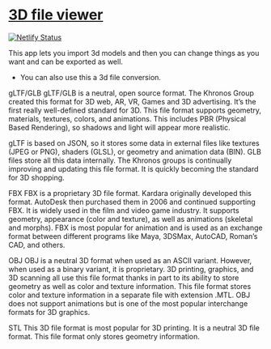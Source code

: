 # [3D file viewer](https://stl-viewer.netlify.app/)

[![Netlify Status](https://api.netlify.com/api/v1/badges/2f633706-ba2f-4c3c-bbca-84065d0fa194/deploy-status)](https://stl-viewer.netlify.app/)

This app lets you import 3d models and then you can change things as you want and can be exported as well.
- You can also use this a 3d file conversion.

gLTF/GLB
gLTF/GLB is a neutral, open source format. The Khronos Group created this format for 3D web, AR, VR, Games and 3D advertising. It’s the first really well-defined standard for 3D. This file format supports geometry, materials, textures, colors, and animations. This includes PBR (Physical Based Rendering), so shadows and light will appear more realistic.

gLTF is based on JSON, so it stores some data in external files like textures (JPEG or PNG), shaders (GLSL), or geometry and animation data (BIN). GLB files store all this data internally. The Khronos groups is continually improving and updating this file format. It is quickly becoming the standard for 3D shopping.

FBX
FBX is a proprietary 3D file format. Kardara originally developed this format. AutoDesk then purchased them in 2006 and continued supporting FBX. It is widely used in the film and video game industry. It supports geometry, appearance (color and texture), as well as animations (skeletal and morphs). FBX is most popular for animation and is used as an exchange format between different programs like Maya, 3DSMax, AutoCAD, Roman’s CAD, and others.

OBJ
OBJ is a neutral 3D format when used as an ASCII variant. However, when used as a binary variant, it is proprietary. 3D printing, graphics, and 3D scanning all use this file format thanks in part to its ability to store geometry as well as color and texture information. This file format stores color and texture information in a separate file with extension .MTL. OBJ does not support animations but is one of the most popular interchange formats for 3D graphics.


STL
This 3D file format is most popular for 3D printing. It is a neutral 3D file format. This file format only stores geometry information.

